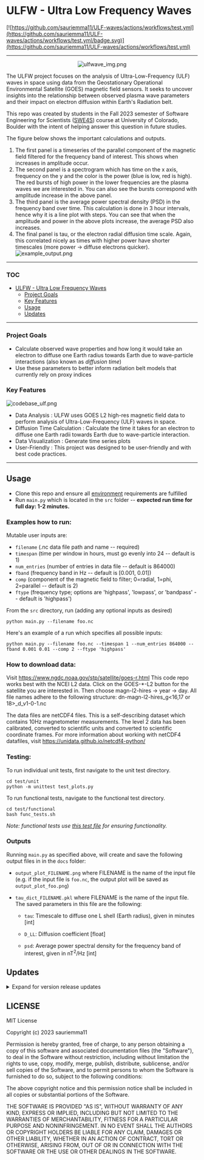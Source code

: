 # ULFW - Ultra Low Frequency Waves

[//]: # (Magnetospheric Plasma Wave-Particle Interactions)


[![https://github.com/sauriemma11/ULF-waves/actions/workflows/test.yml](https://github.com/sauriemma11/ULF-waves/actions/workflows/test.yml/badge.svg)](https://github.com/sauriemma11/ULF-waves/actions/workflows/test.yml)

---


<div align="center">

![ulfwave_img.png](docs%2Fulfwave_img.png)
</div>
<div align="left">
The ULFW project focuses on the analysis of Ultra-Low-Frequency (ULF) waves in
space
using data from the Geostationary Operational Environmental Satellite (GOES)
magnetic field sensors. It seeks to uncover insights into the relationship
between observed plasma wave parameters and their impact on electron
diffusion within Earth's Radiation belt.

This repo was created by students in the Fall 2023 semester of Software
Engineering for Scientists ([SWE4S](https://github.com/swe4s)) course at
University of Colorado, Boulder with the intent of helping answer this question
in future studies.

The figure below shows the important calculations and outputs. 
1) The first panel is a timeseries of the parallel component of the magnetic field filtered for the frequency band of interest. This shows when increases in amplitude occur. 
2) The second panel is a spectrogram which has time on the x axis, frequency on the y and the color is the power (blue is low, red is high). The red bursts of high power in the lower frequencies are the plasma waves we are interested in. You can also see the bursts correspond with amplitude increase in the above panel. 
3) The third panel is the average power spectral density (PSD) in the frequency band over time. This calculation is done in 3 hour intervals, hence why it is a line plot with steps. You can see that when the amplitude and power in the above plots increase, the average PSD also increases. 
4) The final panel is tau, or the electron radial diffusion time scale. Again, this correlated nicely as times with higher power have shorter timescales (more power -> diffuse electrons quicker). 
![example_output.png](docs%2Fexample_output.png)

</div>

---

<!-- TOC -->
### TOC
* [ULFW - Ultra Low Frequency Waves](#ulfw---ultra-low-frequency-waves)
    * [Project Goals](#project-goals)
    * [Key Features](#key-features)
    * [Usage](#usage)
    * [Updates](#updates)
<!-- TOC -->


---

### Project Goals

* Calculate observed wave properties and how long it would take an electron to
  diffuse one Earth radius towards Earth due to wave-particle interactions (also
  known as <i>diffusion time</i>)
* Use these parameters to better inform radiation belt models that currently
  rely on proxy indices

### Key Features

![codebase_ulf.png](docs%2Fcodebase_ulf.png)

* Data Analysis : ULFW uses GOES L2 high-res magnetic field data to perform analysis of
  Ultra-Low-Frequency (ULF) waves in space.
* Diffusion Time Calculation : Calculate the time it takes for an electron to
  diffuse one Earth radii towards Earth due to wave-particle interaction.
* Data Visualization : Generate time series plots
* User-Friendly : This project was designed to be user-friendly and with best
code practices.


---

## Usage

- Clone this repo and ensure all [environment](https://github.com/sauriemma11/ULF-waves/blob/main/env.yml) requirements are fulfilled
- Run `main.py` which is located in the `src` folder -- **expected run time for full day: 1-2 minutes.**

### Examples how to run:
Mutable user inputs are:
- `filename` (.nc data file path and name -- required)
- `timespan` (time per window in hours, must go evenly into 24 -- default is 1)
- `num_entries` (number of entries in data file -- default is 864000)
- `fband` (frequency band in Hz -- default is [0.001, 0.01])
- `comp` (component of the magnetic field to filter; 0=radial, 1=phi, 2=parallel -- default is 2)
- `ftype` (frequency type; options are 'highpass', 'lowpass', or 'bandpass' -- default is 'highpass')

From the `src` directory, run (adding any optional inputs as desired)
```shell
python main.py --filename foo.nc
```

Here's an example of a run which specifies all possible inputs:
```shell
python main.py --filename foo.nc --timespan 1 --num_entries 864000 --fband 0.001 0.01 --comp 2 --ftype 'highpass'
```

### How to download data:
Visit https://www.ngdc.noaa.gov/stp/satellite/goes-r.html
This code repo works best with the NCEI L2 data. Click on the GOES-*-L2 button for the satellite you are interested in. Then choose magn-l2-hires -> year -> day. All file names adhere to the following structure: dn-magn-l2-hires_g<16,17 or 18>_d<date>_v1-0-1.nc

The data files are netCDF4 files. This is a self-describing dataset which contains 10Hz magnetometer measurements. The level 2 data has been calibrated, converted to scientific units and converted to scientific coordinate frames. For more information about working with netCDF4 datafiles, visit https://unidata.github.io/netcdf4-python/

### Testing:
To run individual unit tests, first navigate to the unit test directory.

```commandline
cd test/unit
python -m unittest test_plots.py
```

To run functional tests, navigate to the functional test directory.

```commandline
cd test/functional
bash func_tests.sh
```

*Note: functional tests use [this test file](https://drive.google.com/file/d/161_mW7XwKO-Ta1amOsM1VaQjVTs19FXC/view) for ensuring functionality.* 

### Outputs

Running `main.py` as specified above, will create and save the following output files in in the `docs` folder:

- `output_plot_FILENAME.png` where FILENAME is the name of the input file (e.g. if the input file is `foo.nc`, the output plot will be saved as `output_plot_foo.png`)

- `tau_dict_FILENAME.pkl` where FILENAME is the name of the input file. The saved parameters in this file are the following:

  - `tau`: Timescale to diffuse one L shell (Earth radius), given in minutes [int]

  - `D_LL`: Diffusion coefficient [float]

  - `psd`: Average power spectral density for the frequency band of interest, given in nT<sup>2</sup>/Hz [int]


## Updates

<details>
<summary>Expand for version release updates</summary>

### V 2.0
Final project release. Implemented code review comments. Made sure documentation was consistent. Fixed bugs in window output. Finalized plotting capabilities. Added save capabilities for plot outputs and dictionary outputs.

### V 1.0
First full draft before the code review. Split one file that runs everything into different modules, created initial unit and functional tests, a main file to call all the functions, and a run.sh file.

</details>

## LICENSE

MIT License

Copyright (c) 2023 sauriemma11

Permission is hereby granted, free of charge, to any person obtaining a copy
of this software and associated documentation files (the "Software"), to deal
in the Software without restriction, including without limitation the rights
to use, copy, modify, merge, publish, distribute, sublicense, and/or sell
copies of the Software, and to permit persons to whom the Software is
furnished to do so, subject to the following conditions:

The above copyright notice and this permission notice shall be included in all
copies or substantial portions of the Software.

THE SOFTWARE IS PROVIDED "AS IS", WITHOUT WARRANTY OF ANY KIND, EXPRESS OR
IMPLIED, INCLUDING BUT NOT LIMITED TO THE WARRANTIES OF MERCHANTABILITY,
FITNESS FOR A PARTICULAR PURPOSE AND NONINFRINGEMENT. IN NO EVENT SHALL THE
AUTHORS OR COPYRIGHT HOLDERS BE LIABLE FOR ANY CLAIM, DAMAGES OR OTHER
LIABILITY, WHETHER IN AN ACTION OF CONTRACT, TORT OR OTHERWISE, ARISING FROM,
OUT OF OR IN CONNECTION WITH THE SOFTWARE OR THE USE OR OTHER DEALINGS IN THE
SOFTWARE.
